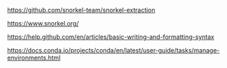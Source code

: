 https://github.com/snorkel-team/snorkel-extraction

https://www.snorkel.org/

https://help.github.com/en/articles/basic-writing-and-formatting-syntax

https://docs.conda.io/projects/conda/en/latest/user-guide/tasks/manage-environments.html
